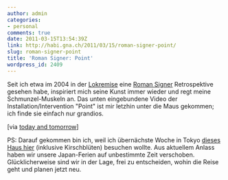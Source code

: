 ```yaml
---
author: admin
categories:
- personal
comments: true
date: 2011-03-15T13:54:39Z
link: http://habi.gna.ch/2011/03/15/roman-signer-point/
slug: roman-signer-point
title: 'Roman Signer: Point'
wordpress_id: 2409
---
```


Seit ich etwa im 2004 in der [Lokremise](http://www.lokremise.ch/) eine [Roman Signer](http://www.romansigner.ch/) Retrospektive gesehen habe, inspiriert mich seine Kunst immer wieder und regt meine Schmunzel-Muskeln an. Das unten eingebundene Video der  Installation/Intervention "Point" ist mir letzhin unter die Maus gekommen; ich finde sie einfach nur grandios.


[via [today and tomorrow](http://www.todayandtomorrow.net/2011/01/25/point/)] 

PS: Darauf gekommen bin ich, weil ich übernächste Woche in Tokyo [dieses Haus hier](http://www.todayandtomorrow.net/2011/01/21/on-the-cherry-blossom/) (inklusive Kirschblüten) besuchen wollte. Aus aktuellem Anlass haben wir unsere Japan-Ferien auf unbestimmte Zeit verschoben. Glücklicherweise sind wir in der Lage, frei zu entscheiden, wohin die Reise geht und planen jetzt neu.
